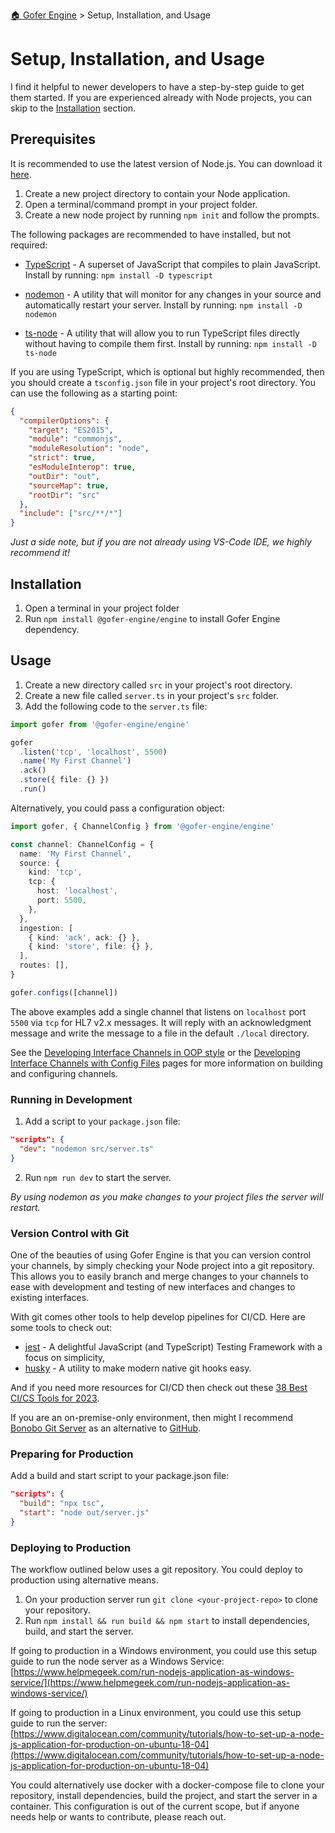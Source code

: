 [🏠 Gofer Engine](./index.md) > Setup, Installation, and Usage

# Setup, Installation, and Usage

I find it helpful to newer developers to have a step-by-step guide to get them started. If you are experienced already with Node projects, you can skip to the [Installation](#installation) section.

## Prerequisites

It is recommended to use the latest version of Node.js. You can download it [here](https://nodejs.org/en/download/).

1. Create a new project directory to contain your Node application.
1. Open a terminal/command prompt in your project folder.
1. Create a new node project by running `npm init` and follow the prompts.

The following packages are recommended to have installed, but not required:

- [TypeScript](https://www.npmjs.com/package/typescript) - A superset of JavaScript that compiles to plain JavaScript.
  Install by running: `npm install -D typescript`

- [nodemon](https://www.npmjs.com/package/nodemon) - A utility that will monitor for any changes in your source and automatically restart your server.
  Install by running: `npm install -D nodemon`

- [ts-node](https://typestrong.org/ts-node/) - A utility that will allow you to run TypeScript files directly without having to compile them first.
  Install by running: `npm install -D ts-node`

If you are using TypeScript, which is optional but highly recommended, then you should create a `tsconfig.json` file in your project's root directory. You can use the following as a starting point:

```json
{
  "compilerOptions": {
    "target": "ES2015",
    "module": "commonjs",
    "moduleResolution": "node",
    "strict": true,
    "esModuleInterop": true,
    "outDir": "out",
    "sourceMap": true,
    "rootDir": "src"
  },
  "include": ["src/**/*"]
}
```

_Just a side note, but if you are not already using VS-Code IDE, we highly recommend it!_

## Installation

1. Open a terminal in your project folder
1. Run `npm install @gofer-engine/engine` to install Gofer Engine dependency.

## Usage

1. Create a new directory called `src` in your project's root directory.
1. Create a new file called `server.ts` in your project's `src` folder.
1. Add the following code to the `server.ts` file:

```ts
import gofer from '@gofer-engine/engine'

gofer
  .listen('tcp', 'localhost', 5500)
  .name('My First Channel')
  .ack()
  .store({ file: {} })
  .run()
```

Alternatively, you could pass a configuration object:

```ts
import gofer, { ChannelConfig } from '@gofer-engine/engine'

const channel: ChannelConfig = {
  name: 'My First Channel',
  source: {
    kind: 'tcp',
    tcp: {
      host: 'localhost',
      port: 5500,
    },
  },
  ingestion: [
    { kind: 'ack', ack: {} },
    { kind: 'store', file: {} },
  ],
  routes: [],
}

gofer.configs([channel])
```

The above examples add a single channel that listens on `localhost` port `5500` via `tcp` for HL7 v2.x messages. It will reply with an acknowledgment message and write the message to a file in the default `./local` directory.

See the [Developing Interface Channels in OOP style](./developing-interface-channels-in-oop.md) or the [Developing Interface Channels with Config Files](./developing-interface-channels-with-configs.md) pages for more information on building and configuring channels.

### Running in Development

1. Add a script to your `package.json` file:

```json
"scripts": {
  "dev": "nodemon src/server.ts"
}
```

2. Run `npm run dev` to start the server.

_By using nodemon as you make changes to your project files the server will restart._

### Version Control with Git

One of the beauties of using Gofer Engine is that you can version control your channels, by simply checking your Node project into a git repository. This allows you to easily branch and merge changes to your channels to ease with development and testing of new interfaces and changes to existing interfaces.

With git comes other tools to help develop pipelines for CI/CD. Here are some tools to check out:

- [jest](https://jestjs.io/) - A delightful JavaScript (and TypeScript) Testing Framework with a focus on simplicity,
- [husky](https://typicode.github.io/husky/#/) - A utility to make modern native git hooks easy.

And if you need more resources for CI/CD then check out these [38 Best CI/CS Tools for 2023](https://www.lambdatest.com/blog/best-ci-cd-tools/).

If you are an on-premise-only environment, then might I recommend [Bonobo Git Server](https://bonobogitserver.com/) as an alternative to [GitHub](http://github.com/).

### Preparing for Production

Add a build and start script to your package.json file:

```json
"scripts": {
  "build": "npx tsc",
  "start": "node out/server.js"
}
```

### Deploying to Production

The workflow outlined below uses a git repository. You could deploy to production using alternative means.

1. On your production server run `git clone <your-project-repo>` to clone your repository.
2. Run `npm install && run build && npm start` to install dependencies, build, and start the server.

If going to production in a Windows environment, you could use this setup guide to run the node server as a Windows Service: [https://www.helpmegeek.com/run-nodejs-application-as-windows-service/](https://www.helpmegeek.com/run-nodejs-application-as-windows-service/)

If going to production in a Linux environment, you could use this setup guide to run the server: [https://www.digitalocean.com/community/tutorials/how-to-set-up-a-node-js-application-for-production-on-ubuntu-18-04](https://www.digitalocean.com/community/tutorials/how-to-set-up-a-node-js-application-for-production-on-ubuntu-18-04)

You could alternatively use docker with a docker-compose file to clone your repository, install dependencies, build the project, and start the server in a container. This configuration is out of the current scope, but if anyone needs help or wants to contribute, please reach out.
